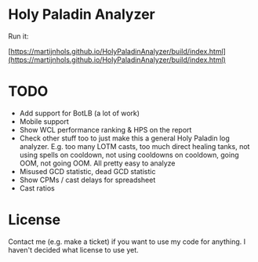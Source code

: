 # Holy Paladin Analyzer

Run it:

[https://martijnhols.github.io/HolyPaladinAnalyzer/build/index.html](https://martijnhols.github.io/HolyPaladinAnalyzer/build/index.html)

# TODO

 * Add support for BotLB (a lot of work)
 * Mobile support
 * Show WCL performance ranking & HPS on the report
 * Check other stuff too to just make this a general Holy Paladin log analyzer. E.g. too many LOTM casts, too much direct healing tanks, not using spells on cooldown, not using cooldowns on cooldown, going OOM, not going OOM. All pretty easy to analyze
 * Misused GCD statistic, dead GCD statistic
 * Show CPMs / cast delays for spreadsheet
 * Cast ratios

# License

Contact me (e.g. make a ticket) if you want to use my code for anything. I haven't decided what license to use yet.
